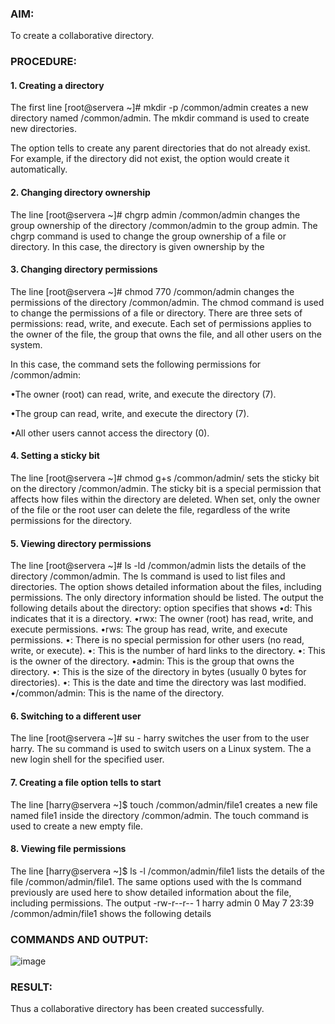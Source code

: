 ### AIM:
To create a collaborative directory.


### PROCEDURE:

#### 1. Creating a directory

The first line [root@servera ~]# mkdir -p /common/admin creates a new directory named /common/admin. The mkdir command is used to create new directories.

The option tells to create any parent directories that do not already exist. For example, if the directory did not exist, the option would create it automatically.

#### 2. Changing directory ownership

The line [root@servera ~]# chgrp admin /common/admin changes the group ownership of the directory /common/admin to the group admin. The chgrp command is used to change the group ownership of a file or directory. In this case, the directory
is given ownership by the

#### 3. Changing directory permissions 

The line [root@servera ~]# chmod 770 /common/admin changes the permissions
of the directory /common/admin. The chmod command is used to change the permissions of a file or directory. There are three sets of permissions: read, write, and execute. Each set of permissions applies to the owner of the file, the group that owns the file, and all other users on the system.

In this case, the command sets the following permissions for /common/admin:

•The owner (root) can read, write, and execute the directory (7).

•The group can read, write, and execute the directory (7).

•All other users cannot access the directory (0).

#### 4. Setting a sticky bit

The line [root@servera ~]# chmod g+s /common/admin/ sets the sticky bit on
the directory /common/admin. The sticky bit is a special permission that affects how files within the directory are deleted. When set, only the owner of the file or the root user can delete the file, regardless of the write permissions for the directory.

#### 5. Viewing directory permissions

The line [root@servera ~]# ls -ld /common/admin lists the details of the directory /common/admin. The ls command is used to list files and directories. The option shows detailed information about the files, including permissions. The only directory information should be listed.
The output the following details about the directory: option specifies that shows
•d: This indicates that it is a directory.
•rwx: The owner (root) has read, write, and execute permissions.
•rws: The	group has read, write, and execute permissions.
•: There is no special permission for other users (no read, write, or execute).
•: This is the number of hard links to the directory.
•: This is the owner of the directory.
•admin: This is the group that owns the directory.
•: This is the size of the directory in bytes (usually 0 bytes for directories).
•: This is the date and time the directory was last modified.
•/common/admin: This is the name of the directory.

#### 6. Switching to a different user

The line [root@servera ~]# su - harry switches the user from	to the user harry. The su command is used to switch users on a Linux system. The a new login shell for the specified user.

#### 7. Creating a file option tells to start

The line [harry@servera ~]$ touch /common/admin/file1 creates a new file
named file1 inside the directory /common/admin. The touch command is used to create a new empty file.

#### 8. Viewing file permissions

The line [harry@servera ~]$ ls -l /common/admin/file1 lists the details of
the file /common/admin/file1. The same options used with the ls command previously are used here to show detailed information about the file, including permissions.
The output -rw-r--r-- 1 harry admin 0 May 7 23:39 /common/admin/file1 shows the following details

### COMMANDS AND OUTPUT:

![image](https://github.com/user-attachments/assets/e3f59b1b-7e39-4ab3-902e-b1156275cb43)

### RESULT:

Thus a collaborative directory has been created successfully.
